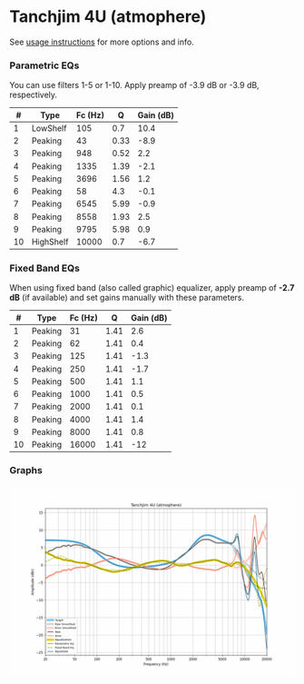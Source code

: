 # Tanchjim 4U (atmophere)
See [usage instructions](https://github.com/jaakkopasanen/AutoEq#usage) for more options and info.

### Parametric EQs
You can use filters 1-5 or 1-10. Apply preamp of -3.9 dB or -3.9 dB, respectively.

|   # | Type      |   Fc (Hz) |    Q |   Gain (dB) |
|-----|-----------|-----------|------|-------------|
|   1 | LowShelf  |       105 | 0.7  |        10.4 |
|   2 | Peaking   |        43 | 0.33 |        -8.9 |
|   3 | Peaking   |       948 | 0.52 |         2.2 |
|   4 | Peaking   |      1335 | 1.39 |        -2.1 |
|   5 | Peaking   |      3696 | 1.56 |         1.2 |
|   6 | Peaking   |        58 | 4.3  |        -0.1 |
|   7 | Peaking   |      6545 | 5.99 |        -0.9 |
|   8 | Peaking   |      8558 | 1.93 |         2.5 |
|   9 | Peaking   |      9795 | 5.98 |         0.9 |
|  10 | HighShelf |     10000 | 0.7  |        -6.7 |

### Fixed Band EQs
When using fixed band (also called graphic) equalizer, apply preamp of **-2.7 dB** (if available) and set gains manually with these parameters.

|   # | Type    |   Fc (Hz) |    Q |   Gain (dB) |
|-----|---------|-----------|------|-------------|
|   1 | Peaking |        31 | 1.41 |         2.6 |
|   2 | Peaking |        62 | 1.41 |         0.4 |
|   3 | Peaking |       125 | 1.41 |        -1.3 |
|   4 | Peaking |       250 | 1.41 |        -1.7 |
|   5 | Peaking |       500 | 1.41 |         1.1 |
|   6 | Peaking |      1000 | 1.41 |         0.5 |
|   7 | Peaking |      2000 | 1.41 |         0.1 |
|   8 | Peaking |      4000 | 1.41 |         1.4 |
|   9 | Peaking |      8000 | 1.41 |         0.8 |
|  10 | Peaking |     16000 | 1.41 |       -12   |

### Graphs
![](./Tanchjim%204U%20(atmophere).png)
